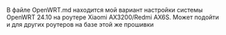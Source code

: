 В файле OpenWRT.md находится мой вариант настройки системы OpenWRT 24.10 на роутере Xiaomi AX3200/Redmi AX6S. Может подойти и для других роутеров на базе этой же прошивки
